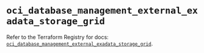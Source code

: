 # `oci_database_management_external_exadata_storage_grid`

Refer to the Terraform Registry for docs: [`oci_database_management_external_exadata_storage_grid`](https://registry.terraform.io/providers/oracle/oci/6.18.0/docs/resources/database_management_external_exadata_storage_grid).
